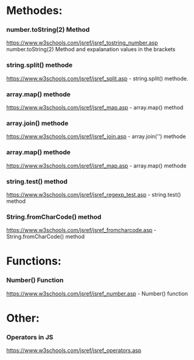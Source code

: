 # Methodes:

### number.toString(2) Method

https://www.w3schools.com/jsref/jsref_tostring_number.asp
number.toString(2) Method and expalanation values in the brackets

### string.split() methode

https://www.w3schools.com/jsref/jsref_split.asp - string.split() methode.

### array.map() methode

https://www.w3schools.com/jsref/jsref_map.asp - array.map() method

### array.join() methode

https://www.w3schools.com/jsref/jsref_join.asp - array.join('') methode

### array.map() methode

https://www.w3schools.com/jsref/jsref_map.asp - array.map() methode

### string.test() method

https://www.w3schools.com/jsref/jsref_regexp_test.asp - string.test() method

### String.fromCharCode() method

https://www.w3schools.com/jsref/jsref_fromcharcode.asp - String.fromCharCode() method

# Functions:

### Number() Function

https://www.w3schools.com/jsref/jsref_number.asp - Number() function

# Other:

### Operators in JS

https://www.w3schools.com/jsref/jsref_operators.asp
